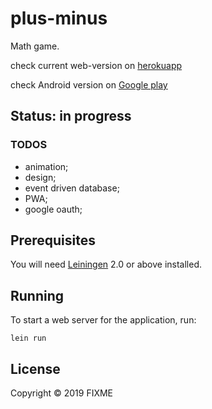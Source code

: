 # plus-minus

Math game.

check current web-version on [herokuapp][1]

check Android version on [Google play][2]

[1]: https://plusminus.me
[2]: https://play.google.com/store/apps/details?id=com.livermor.plusminus


## Status: in progress 

### TODOS
- animation;
- design;
- event driven database;
- PWA;
- google oauth;

## Prerequisites

You will need [Leiningen][3] 2.0 or above installed.

[3]: https://github.com/technomancy/leiningen

## Running

To start a web server for the application, run:

    lein run 

## License

Copyright © 2019 FIXME
